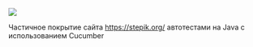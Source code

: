 

![](https://stepik.org/static/frontend/topbar_logo.svg)



Частичное покрытие сайта https://stepik.org/ автотестами на Java с использованием Cucumber
